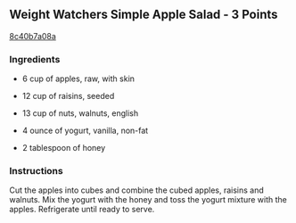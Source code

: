 ## Weight Watchers Simple Apple Salad - 3 Points

[8c40b7a08a](http://www.food.com/recipe/weight-watchers-simple-apple-salad-3-points-322365)

### Ingredients

 - 6 cup of apples, raw, with skin

 - 12 cup of raisins, seeded

 - 13 cup of nuts, walnuts, english

 - 4 ounce of yogurt, vanilla, non-fat

 - 2 tablespoon of honey

### Instructions

Cut the apples into cubes and combine the cubed apples, raisins and walnuts. Mix the yogurt with the honey and toss the yogurt mixture with the apples. Refrigerate until ready to serve.